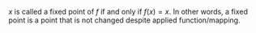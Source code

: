 $x$ is called a fixed point of $f$ if and only if $f(x) = x$. In other words, a fixed point is a point that is not changed despite applied function/mapping.